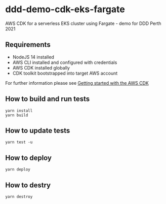# ddd-demo-cdk-eks-fargate

AWS CDK for a serverless EKS cluster using Fargate - demo for DDD Perth 2021

## Requirements

- NodeJS 14 installed
- AWS CLI installed and configured with credentials
- AWS CDK installed globally
- CDK toolkit bootstrapped into target AWS account

For further information please see [Getting started with the AWS CDK](https://docs.aws.amazon.com/cdk/latest/guide/getting_started.html)

## How to build and run tests

```
yarn install
yarn build
```

## How to update tests

```
yarn test -u
```

## How to deploy

```
yarn deploy
```

## How to destry

```
yarn destroy
```
